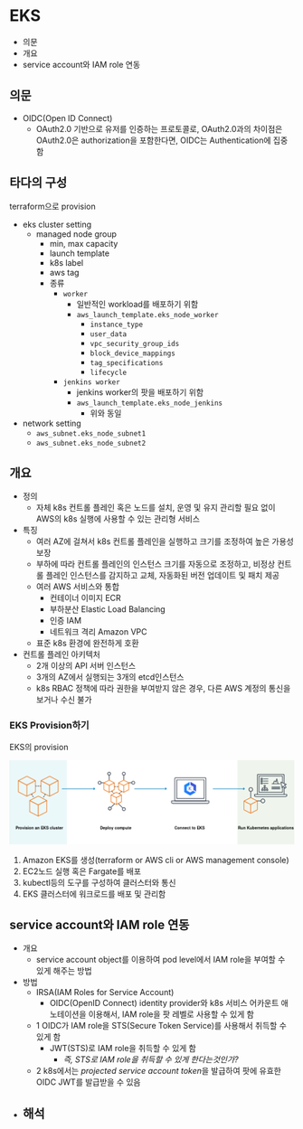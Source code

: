 # EKS

- 의문
- 개요
- service account와 IAM role 연동

## 의문

- OIDC(Open ID Connect)
  - OAuth2.0 기반으로 유저를 인증하는 프로토콜로, OAuth2.0과의 차이점은 OAuth2.0은 authorization을 포함한다면, OIDC는 Authentication에 집중함

## 타다의 구성

terraform으로 provision

- eks cluster setting
  - managed node group
    - min, max capacity
    - launch template
    - k8s label
    - aws tag
    - 종류
      - `worker`
        - 일반적인 workload를 배포하기 위함
        - `aws_launch_template.eks_node_worker`
          - `instance_type`
          - `user_data`
          - `vpc_security_group_ids`
          - `block_device_mappings`
          - `tag_specifications`
          - `lifecycle`
      - `jenkins worker`
        - jenkins worker의 팟을 배포하기 위함
        - `aws_launch_template.eks_node_jenkins`
          - 위와 동일
- network setting
  - `aws_subnet.eks_node_subnet1`
  - `aws_subnet.eks_node_subnet2`

## 개요

- 정의
  - 자체 k8s 컨트롤 플레인 혹은 노드를 설치, 운영 및 유지 관리할 필요 없이 AWS의 k8s 실행에 사용할 수 있는 관리형 서비스
- 특징
  - 여러 AZ에 걸쳐서 k8s 컨트롤 플레인을 실행하고 크기를 조정하여 높은 가용성 보장
  - 부하에 따라 컨트롤 플레인의 인스턴스 크기를 자동으로 조정하고, 비정상 컨트롤 플레인 인스턴스를 감지하고 교체, 자동화된 버전 업데이트 및 패치 제공
  - 여러 AWS 서비스와 통합
    - 컨테이너 이미지 ECR
    - 부하분산 Elastic Load Balancing
    - 인증 IAM
    - 네트워크 격리 Amazon VPC
  - 표준 k8s 환경에 완전하게 호환
- 컨트롤 플레인 아키텍처
  - 2개 이상의 API 서버 인스턴스
  - 3개의 AZ에서 실행되는 3개의 etcd인스턴스
  - k8s RBAC 정책에 따라 권한을 부여받지 않은 경우, 다른 AWS 계정의 통신을 보거나 수신 불가

### EKS Provision하기

EKS의 provision

![](./images/eks-provision1.png)

1. Amazon EKS를 생성(terraform or AWS cli or AWS management console)
2. EC2노드 실행 혹은 Fargate를 배포
3. kubectl등의 도구를 구성하여 클러스터와 통신
4. EKS 클러스터에 워크로드를 배포 및 관리함


## service account와 IAM role 연동

- 개요
  - service account object를 이용하여 pod level에서 IAM role을 부여할 수 있게 해주는 방법
- 방법
  - IRSA(IAM Roles for Service Account)
    - OIDC(OpenID Connect) identity provider와 k8s 서비스 어카운트 애노테이션을 이용해서, IAM role을 팟 레벨로 사용할 수 있게 함
  - 1 OIDC가 IAM role을 STS(Secure Token Service)를 사용해서 취득할 수 있게 함
    - JWT(STS)로 IAM role을 취득할 수 있게 함
      - *즉, STS로 IAM role을 취득할 수 있게 한다는것인가?*
  - 2 k8s에서는 *projected service account token*을 발급하여 팟에 유효한 OIDC JWT를 발급받을 수 있음
- 해석
  -
